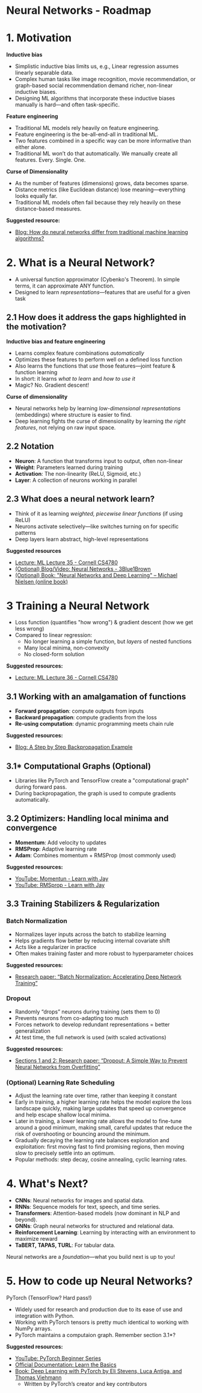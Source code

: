 # Neural Networks - Roadmap

# 1. Motivation
**Inductive bias**
- Simplistic inductive bias limits us, e.g., Linear regression assumes linearly separable data.
- Complex human tasks like image recognition, movie recommendation, or graph-based social recommendation demand richer, non-linear inductive biases.
- Designing ML algorithms that incorporate these inductive biases manually is hard—and often task-specific.

**Feature engineering**
- Traditional ML models rely heavily on feature engineering.
- Feature engineering is the be-all-end-all in traditional ML.
- Two features combined in a specific way can be more informative than either alone.
- Traditional ML won’t do that automatically. We manually create all features. Every. Single. One.

**Curse of Dimensionality**
- As the number of features (dimensions) grows, data becomes sparse.
- Distance metrics (like Euclidean distance) lose meaning—everything looks equally far.
- Traditional ML models often fail because they rely heavily on these distance-based measures.

**Suggested resource:**
- [Blog: How do neural networks differ from traditional machine learning algorithms?](https://www.linkedin.com/advice/0/how-do-neural-networks-differ-from-traditional-aervc#:~:text=Machine%20Learning%20normally%20requires%20a,the%20weights%20at%20the%20layers.)


# 2. What is a Neural Network?
- A universal function approximator (Cybenko's Theorem). In simple terms, it can approximate ANY function.
- Designed to learn *representations*—features that are useful for a given task

## 2.1 How does it address the gaps highlighted in the motivation?
**Inductive bias and feature engineering**
- Learns complex feature combinations *automatically*
- Optimizes these features to perform well on a defined loss function
- Also learns the functions that *use* those features—joint feature & function learning
- In short: it learns *what to learn* and *how to use it*
- Magic? No. Gradient descent!

**Curse of dimensionality**
- Neural networks help by learning *low-dimensional representations* (embeddings) where structure is easier to find.
- Deep learning fights the curse of dimensionality by learning *the right features*, not relying on raw input space.

## 2.2 Notation
- **Neuron**: A function that transforms input to output, often non-linear
- **Weight**: Parameters learned during training
- **Activation**: The non-linearity (ReLU, Sigmoid, etc.)
- **Layer**: A collection of neurons working in parallel


## 2.3 What does a neural network learn?
- Think of it as learning *weighted, piecewise linear functions* (if using ReLU)
- Neurons activate selectively—like switches turning on for specific patterns
- Deep layers learn abstract, high-level representations

**Suggested resources**
- [Lecture: ML Lecture 35 - Cornell CS4780](https://youtu.be/kPXxbmBsFxs?si=RZw7u--3RO7OLO8E)
- [(Optional) Blog/Video: Neural Networks - 3Blue1Brown](https://www.youtube.com/watch?v=aircAruvnKk)
- [(Optional) Book: "Neural Networks and Deep Learning" – Michael Nielsen (online book)](http://neuralnetworksanddeeplearning.com/)

# 3 Training a Neural Network
- Loss function (quantifies "how wrong") & gradient descent (how we get less wrong)
- Compared to linear regression:
    - No longer learning a simple function, but *layers* of nested functions
    - Many local minima, non-convexity
    - No closed-form solution

**Suggested resources:**
- [Lecture: ML Lecture 36 - Cornell CS4780](https://youtu.be/zmu9wR2c7Z4?si=0wgALoNJ4WmdqXen)

## 3.1 Working with an amalgamation of functions
- **Forward propagation**: compute outputs from inputs
- **Backward propagation**: compute gradients from the loss
- **Re-using computation**: dynamic programming meets chain rule

**Suggested resources:**
- [Blog: A Step by Step Backpropagation Example](https://mattmazur.com/2015/03/17/a-step-by-step-backpropagation-example/)

## 3.1* Computational Graphs (Optional)
- Libraries like PyTorch and TensorFlow create a "computational graph" during forward pass.
- During backpropagation, the graph is used to compute gradients automatically.

## 3.2 Optimizers: Handling local minima and convergence
- **Momentum**: Add velocity to updates
- **RMSProp**: Adaptive learning rate
- **Adam**: Combines momentum + RMSProp (most commonly used)

**Suggested resources:**
- [YouTube: Momentun - Learn with Jay](https://youtu.be/Vce8w1sy0e8?si=6mjlo0-MYLKIhQfy)
- [YouTube: RMSprop - Learn with Jay](https://youtu.be/ajI_HTyaCu8?si=rSK4DmUNLxS2Zw8s)


## 3.3 Training Stabilizers & Regularization

### Batch Normalization
- Normalizes layer inputs across the batch to stabilize learning
- Helps gradients flow better by reducing internal covariate shift
- Acts like a regularizer in practice
- Often makes training faster and more robust to hyperparameter choices

**Suggested resources:**
- [Research paper: “Batch Normalization: Accelerating Deep Network Training”](https://arxiv.org/abs/1502.03167)

### Dropout
- Randomly “drops” neurons during training (sets them to 0)
- Prevents neurons from co-adapting too much
- Forces network to develop redundant representations = better generalization
- At test time, the full network is used (with scaled activations)

**Suggested resources:**
- [Sections 1 and 2: Research paper: “Dropout: A Simple Way to Prevent Neural Networks from Overfitting”](https://jmlr.org/papers/volume15/srivastava14a/srivastava14a.pdf)

### (Optional) Learning Rate Scheduling
- Adjust the learning rate over time, rather than keeping it constant
- Early in training, a higher learning rate helps the model explore the loss landscape quickly, making large updates that speed up convergence and help escape shallow local minima.
- Later in training, a lower learning rate allows the model to fine-tune around a good minimum, making small, careful updates that reduce the risk of overshooting or bouncing around the minimum.
- Gradually decaying the learning rate balances exploration and exploitation: first moving fast to find promising regions, then moving slow to precisely settle into an optimum.
- Popular methods: step decay, cosine annealing, cyclic learning rates.


# 4. What's Next?
- **CNNs**: Neural networks for images and spatial data.
- **RNNs**: Sequence models for text, speech, and time series.
- **Transformers**: Attention-based models (now dominant in NLP and beyond).
- **GNNs**: Graph neural networks for structured and relational data.
- **Reinforcement Learning**: Learning by interacting with an environment to maximize reward
- **TaBERT, TAPAS, TURL**: For tabular data.

Neural networks are a *foundation*—what you build next is up to you!


# 5. How to code up Neural Networks?
PyTorch (TensorFlow? Hard pass!)
- Widely used for research and production due to its ease of use and integration with Python.
- Working with PyTorch tensors is pretty much identical to working with NumPy arrays.
- PyTorch maintains a computaion graph. Remember section 3.1*?

**Suggested resources:**
- [YouTube: PyTorch Beginner Series](https://youtube.com/playlist?list=PL_lsbAsL_o2CTlGHgMxNrKhzP97BaG9ZN&si=gt2XRjlRtpafFWs0)
- [Official Documentation: Learn the Basics](https://pytorch.org/tutorials/beginner/basics/quickstart_tutorial.html)
- [Book: Deep Learning with PyTorch by Eli Stevens, Luca Antiga, and Thomas Viehmann](https://amzn.in/d/2a7nwoj)
    - Written by PyTorch’s creator and key contributors
